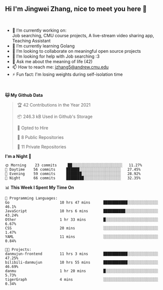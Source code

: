 Hi I'm Jingwei Zhang, nice to meet you here 👋
---
<br>


- 🔭 I’m currently working on: <br>
    Job searching, CMU course projects, A live-stream video sharing app, Teaching Assistant
- 🌱 I’m currently learning Golang
- 👯 I’m looking to collaborate on meaningful open source projects
- 🤔 I’m looking for help with Job searching :3
- 💬 Ask me about the meaning of life (42)
- 📫 How to reach me: jzhang5@andrew.cmu.edu
- ⚡ Fun fact: I'm losing weights during self-isolation time
<br>


<!--START_SECTION:waka-->
**🐱 My Github Data** 

> 🏆 42 Contributions in the Year 2021
 > 
> 📦 246.3 kB Used in Github's Storage 
 > 
> 💼 Opted to Hire
 > 
> 📜 8 Public Repositories 
 > 
> 🔑 11 Private Repositories  
 > 
**I'm a Night 🦉** 

```text
🌞 Morning    23 commits     ██░░░░░░░░░░░░░░░░░░░░░░░   11.27% 
🌆 Daytime    56 commits     ██████░░░░░░░░░░░░░░░░░░░   27.45% 
🌃 Evening    59 commits     ███████░░░░░░░░░░░░░░░░░░   28.92% 
🌙 Night      66 commits     ████████░░░░░░░░░░░░░░░░░   32.35%

```


📊 **This Week I Spent My Time On** 

```text
💬 Programming Languages: 
Go                       10 hrs 47 mins      ███████████░░░░░░░░░░░░░░   46.1% 
JavaScript               10 hrs 6 mins       ██████████░░░░░░░░░░░░░░░   43.24% 
Other                    1 hr 33 mins        █░░░░░░░░░░░░░░░░░░░░░░░░   6.67% 
CSS                      20 mins             ░░░░░░░░░░░░░░░░░░░░░░░░░   1.47% 
YAML                     11 mins             ░░░░░░░░░░░░░░░░░░░░░░░░░   0.84%

🐱‍💻 Projects: 
danmujun-frontend        11 hrs 3 mins       ███████████░░░░░░░░░░░░░░   47.25% 
bilibili-danmujun        10 hrs 55 mins      ███████████░░░░░░░░░░░░░░   46.69% 
danmu                    1 hr 20 mins        █░░░░░░░░░░░░░░░░░░░░░░░░   5.73% 
tigerGraph               4 mins              ░░░░░░░░░░░░░░░░░░░░░░░░░   0.34%

```


<!--END_SECTION:waka-->
